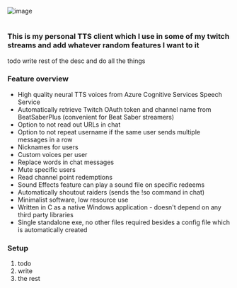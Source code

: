 ![image](https://cdn.discordapp.com/attachments/915012763263316019/960141213107904522/catts_banner.png)

#

### This is my personal TTS client which I use in some of my twitch streams and add whatever random features I want to it

todo write rest of the desc and do all the things

### Feature overview
- High quality neural TTS voices from Azure Cognitive Services Speech Service
- Automatically retrieve Twitch OAuth token and channel name from BeatSaberPlus (convenient for Beat Saber streamers)
- Option to not read out URLs in chat
- Option to not repeat username if the same user sends multiple messages in a row
- Nicknames for users
- Custom voices per user
- Replace words in chat messages
- Mute specific users
- Read channel point redemptions
- Sound Effects feature can play a sound file on specific redeems
- Automatically shoutout raiders (sends the !so command in chat)
- Minimalist software, low resource use
- Written in C as a native Windows application - doesn't depend on any third party libraries
- Single standalone exe, no other files required besides a config file which is automatically created

### Setup
1. todo
2. write
3. the rest
